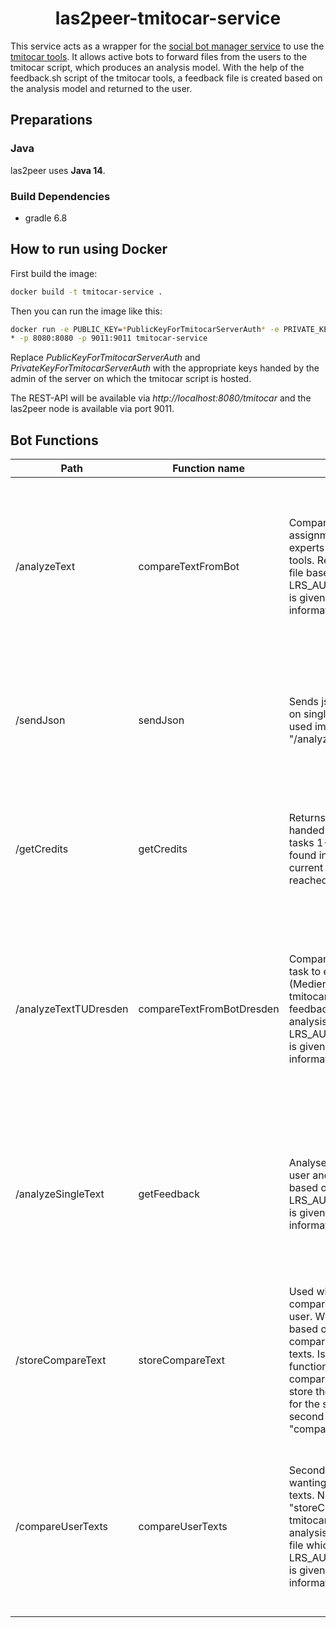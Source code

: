 <h1 align="center">las2peer-tmitocar-service</h1>

This service acts as a wrapper for the [social bot manager service](https://github.com/rwth-acis/las2peer-social-bot-manager-service) to use the [tmitocar tools](https://gitlab.com/Tech4Comp/tmitocar-tools). It allows active bots to forward files from the users to the tmitocar script, which produces an analysis model. With the help of the feedback.sh script of the tmitocar tools, a feedback file is created based on the analysis model and returned to the user.  

## Preparations

### Java

las2peer uses **Java 14**.

### Build Dependencies

* gradle 6.8


How to run using Docker
-------------------

First build the image:
```bash
docker build -t tmitocar-service . 
```

Then you can run the image like this:

```bash
docker run -e PUBLIC_KEY=*PublicKeyForTmitocarServerAuth* -e PRIVATE_KEY=*PrivateKeyForTmitocarServerAuth* -e LRS_URL=*https://your-lrs-address
* -p 8080:8080 -p 9011:9011 tmitocar-service
```

Replace *PublicKeyForTmitocarServerAuth* and *PrivateKeyForTmitocarServerAuth* with the appropriate keys handed by the admin of the server on which the tmitocar script is hosted. 

The REST-API will be available via *http://localhost:8080/tmitocar* and the las2peer node is available via port 9011.

## Bot Functions

| Path | Function name | Description | Parameters | Returns |
|-----|-----|-------------|---------|---------------|
| /analyzeText | compareTextFromBot | Compares user texts of assignments 1 to 12 to experts text using tmitocar tools. Returns feedback pdf file based on analysis. If LRS_AUTH_TOKEN_LEIPZIG is given, additionally stores information in LRS. |  submissionSucceeded: Returned text in case of success <br /> submissionFailed: Returned text in case of error <br />  lrs: Bool whether LRS should be used <br /> Note: Function only works if triggering message contains a file (Use "ifFile" field of "Incoming Message" element)| Feedback file on success, otherwise error message |
| /sendJson | sendJson | Sends json graph file based on single text analysis. To be used immediately after "/analyzeText" was called. | submissionSucceeded: Returned text in case of success <br /> submissionFailed: Returned text in case of error <br /> Note: Function only works if immediately triggered after call of "/analyzeText" | Json file of text model based on analysis. |
| /getCredits | getCredits | Returns the current status of handed in assignments for tasks 1-12 based on data found in LRS. Also gives the current percentage of reached bonus points. | / | Message of the form: <br /> Schreibaufgabe 01: X ... Schreibaufgabe 12: Y <br />Das heißt, du hast bisher Z Leistunsprozente gesammelt. |
| /analyzeTextTUDresden | compareTextFromBotDresden | Compares user text of given task to expert text (Medienkompetenz) using tmitocar tools. Returns feedback pdf file based on analysis. If LRS_AUTH_TOKEN_DRESDEN is given, additionally stores information in LRS. | - submissionSucceeded: Returned text in case of success <br />- submissionFailed: Returned text in case of error <br /> - lrs: Bool whether LRS should be used <br /> Note: Function only works if triggering message contains a file (Use "ifFile" field of "Incoming Message" element) | Feedback file on success, otherwise error message |
| /analyzeSingleText | getFeedback | Analyses single text from user and create feedback file based on analysis results. If LRS_AUTH_TOKEN_DRESDEN is given, additionally stores information in LRS.| submissionSucceeded: Returned text in case of success <br /> submissionFailed: Returned text in case of error <br />  lrs: Bool whether LRS should be used <br /> Note: Function only works if triggering message contains a file (Use "ifFile" field of "Incoming Message" element) | Feedback file on success, otherwise error message|
| /storeCompareText | storeCompareText | Used when wanting to compare two texts from the user. Will create feedback file based on analysis of comparison from two user texts. Is the first of two function calls needed for the comparison. Is used to first store the text, while waiting for the second text. The second function is "compareUserTexts" | submissionSucceeded: Returned text in case of success <br /> submissionFailed: Returned text in case of error <br />  Note: Function only works if triggering message contains a file (Use "ifFile" field of "Incoming Message" element) | Message of storing success/failure |
| /compareUserTexts | compareUserTexts | Second function call when wanting to compare two user texts. Needs to be called after "storeCompareText". WIll use tmitocar script to conduct analysis and create feedback file which is then returned.  If LRS_AUTH_TOKEN_DRESDEN is given, additionally stores information in LRS. | submissionSucceeded: Returned text in case of success <br /> submissionFailed: Returned text in case of error <br />  lrs: Bool whether LRS should be used <br /> Note: Function only works if triggering message contains a file (Use "ifFile" field of "Incoming Message" element) |  Feedback file on success, otherwise error message|
